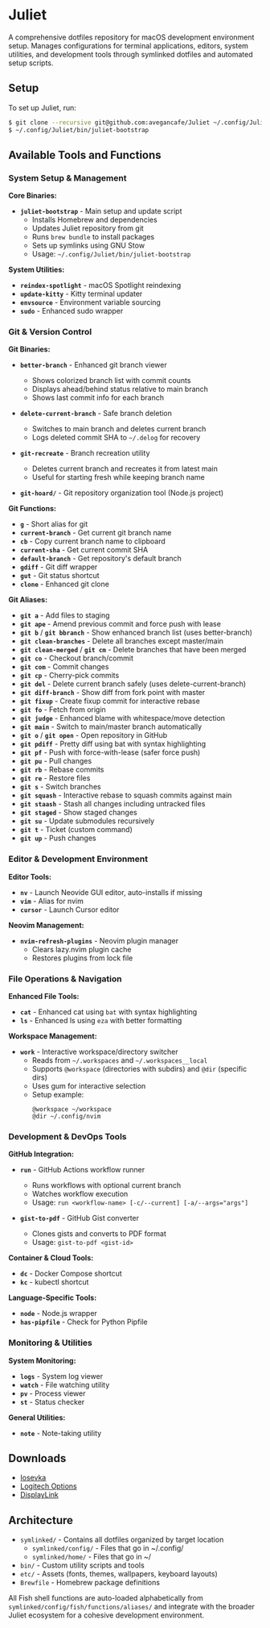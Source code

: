 # Juliet

A comprehensive dotfiles repository for macOS development environment setup. Manages configurations for terminal applications, editors, system utilities, and development tools through symlinked dotfiles and automated setup scripts.

## Setup

To set up Juliet, run: 
```bash
$ git clone --recursive git@github.com:avegancafe/Juliet ~/.config/Juliet
$ ~/.config/Juliet/bin/juliet-bootstrap
```

## Available Tools and Functions

### System Setup & Management

**Core Binaries:**
- **`juliet-bootstrap`** - Main setup and update script
  - Installs Homebrew and dependencies
  - Updates Juliet repository from git
  - Runs `brew bundle` to install packages
  - Sets up symlinks using GNU Stow
  - Usage: `~/.config/Juliet/bin/juliet-bootstrap`

**System Utilities:**
- **`reindex-spotlight`** - macOS Spotlight reindexing
- **`update-kitty`** - Kitty terminal updater
- **`envsource`** - Environment variable sourcing
- **`sudo`** - Enhanced sudo wrapper

### Git & Version Control

**Git Binaries:**
- **`better-branch`** - Enhanced git branch viewer
  - Shows colorized branch list with commit counts
  - Displays ahead/behind status relative to main branch
  - Shows last commit info for each branch

- **`delete-current-branch`** - Safe branch deletion
  - Switches to main branch and deletes current branch
  - Logs deleted commit SHA to `~/.delog` for recovery

- **`git-recreate`** - Branch recreation utility
  - Deletes current branch and recreates it from latest main
  - Useful for starting fresh while keeping branch name

- **`git-hoard/`** - Git repository organization tool (Node.js project)

**Git Functions:**
- **`g`** - Short alias for git
- **`current-branch`** - Get current git branch name
- **`cb`** - Copy current branch name to clipboard
- **`current-sha`** - Get current commit SHA
- **`default-branch`** - Get repository's default branch
- **`gdiff`** - Git diff wrapper
- **`gut`** - Git status shortcut
- **`clone`** - Enhanced git clone

**Git Aliases:**
- **`git a`** - Add files to staging
- **`git ape`** - Amend previous commit and force push with lease
- **`git b`** / **`git bbranch`** - Show enhanced branch list (uses better-branch)
- **`git clean-branches`** - Delete all branches except master/main
- **`git clean-merged`** / **`git cm`** - Delete branches that have been merged
- **`git co`** - Checkout branch/commit
- **`git com`** - Commit changes
- **`git cp`** - Cherry-pick commits
- **`git del`** - Delete current branch safely (uses delete-current-branch)
- **`git diff-branch`** - Show diff from fork point with master
- **`git fixup`** - Create fixup commit for interactive rebase
- **`git fo`** - Fetch from origin
- **`git judge`** - Enhanced blame with whitespace/move detection
- **`git main`** - Switch to main/master branch automatically
- **`git o`** / **`git open`** - Open repository in GitHub
- **`git pdiff`** - Pretty diff using bat with syntax highlighting
- **`git pf`** - Push with force-with-lease (safer force push)
- **`git pu`** - Pull changes
- **`git rb`** - Rebase commits
- **`git re`** - Restore files
- **`git s`** - Switch branches
- **`git squash`** - Interactive rebase to squash commits against main
- **`git staash`** - Stash all changes including untracked files
- **`git staged`** - Show staged changes
- **`git su`** - Update submodules recursively
- **`git t`** - Ticket (custom command)
- **`git up`** - Push changes

### Editor & Development Environment

**Editor Tools:**
- **`nv`** - Launch Neovide GUI editor, auto-installs if missing
- **`vim`** - Alias for nvim
- **`cursor`** - Launch Cursor editor

**Neovim Management:**
- **`nvim-refresh-plugins`** - Neovim plugin manager
  - Clears lazy.nvim plugin cache
  - Restores plugins from lock file

### File Operations & Navigation

**Enhanced File Tools:**
- **`cat`** - Enhanced cat using `bat` with syntax highlighting
- **`ls`** - Enhanced ls using `eza` with better formatting

**Workspace Management:**
- **`work`** - Interactive workspace/directory switcher
  - Reads from `~/.workspaces` and `~/.workspaces__local`
  - Supports `@workspace` (directories with subdirs) and `@dir` (specific dirs)
  - Uses gum for interactive selection
  - Setup example:
    ```
    @workspace ~/workspace
    @dir ~/.config/nvim
    ```

### Development & DevOps Tools

**GitHub Integration:**
- **`run`** - GitHub Actions workflow runner
  - Runs workflows with optional current branch
  - Watches workflow execution
  - Usage: `run <workflow-name> [-c/--current] [-a/--args="args"]`

- **`gist-to-pdf`** - GitHub Gist converter
  - Clones gists and converts to PDF format
  - Usage: `gist-to-pdf <gist-id>`

**Container & Cloud Tools:**
- **`dc`** - Docker Compose shortcut
- **`kc`** - kubectl shortcut

**Language-Specific Tools:**
- **`node`** - Node.js wrapper
- **`has-pipfile`** - Check for Python Pipfile

### Monitoring & Utilities

**System Monitoring:**
- **`logs`** - System log viewer
- **`watch`** - File watching utility
- **`pv`** - Process viewer
- **`st`** - Status checker

**General Utilities:**
- **`note`** - Note-taking utility

## Downloads

- [Iosevka](https://drive.google.com/file/d/1kizplo6YXxxNMWzfh6cUVAGRiJq4jsTR/view?usp=share_link)
- [Logitech Options](https://www.logitech.com/en-us/product/options)
- [DisplayLink](https://www.displaylink.com/downloads/macos)

## Architecture

- `symlinked/` - Contains all dotfiles organized by target location
  - `symlinked/config/` - Files that go in ~/.config/
  - `symlinked/home/` - Files that go in ~/
- `bin/` - Custom utility scripts and tools
- `etc/` - Assets (fonts, themes, wallpapers, keyboard layouts)
- `Brewfile` - Homebrew package definitions

All Fish shell functions are auto-loaded alphabetically from `symlinked/config/fish/functions/aliases/` and integrate with the broader Juliet ecosystem for a cohesive development environment.
